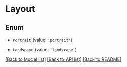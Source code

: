 # Layout


## Enum

* `Portrait` (value: `'portrait'`)

* `Landscape` (value: `'landscape'`)

[[Back to Model list]](../README.md#documentation-for-models) [[Back to API list]](../README.md#documentation-for-api-endpoints) [[Back to README]](../README.md)
